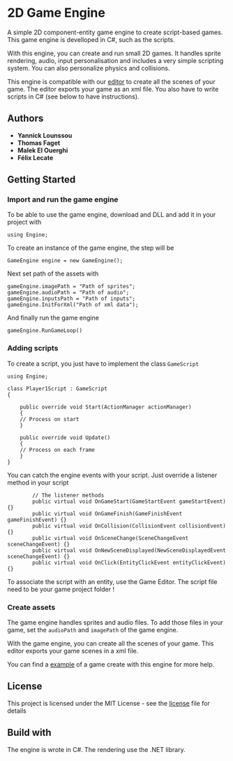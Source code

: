 # 2D Game Engine

A simple 2D component-entity game engine to create script-based games.
This game engine is develloped in C#, such as the scripts.

With this engine, you can create and run small 2D games. It handles sprite rendering, audio, input personalisation and includes a very simple scripting system. You can also personalize physics and collisions.

This engine is compatible with our [editor](https://github.com/y3lousso/GameEngineEditor) to create all the scenes of your game. The editor exports your game as an xml file. You also have to write scripts in C# (see below to have instructions).


## Authors

* **Yannick Lounssou**
* **Thomas Faget**
* **Malek El Ouerghi**
* **Félix Lecate**

## Getting Started

### Import and run the game engine

To be able to use the game engine, download and DLL and add it in your project with 

```
using Engine;
```

To create an instance of the game engine, the step will be

```
GameEngine engine = new GameEngine();
```

Next set path of the assets with

```
gameEngine.imagePath = "Path of sprites";
gameEngine.audioPath = "Path of audio";
gameEngine.inputsPath = "Path of inputs";
gameEngine.InitForXml("Path of xml data");
```

And finally run the game engine

```
gameEngine.RunGameLoop()
```

### Adding scripts

To create a script, you just have to implement the class `GameScript`

```
using Engine;

class Player1Script : GameScript
{

    public override void Start(ActionManager actionManager)
    {
    // Process on start
    }

    public override void Update()
    {
    // Process on each frame
    }
}
```

You can catch the engine events with your script. Just override a listener method in your script

```
        // The listener methods
        public virtual void OnGameStart(GameStartEvent gameStartEvent) {}
        public virtual void OnGameFinish(GameFinishEvent gameFinishEvent) {}
        public virtual void OnCollision(CollisionEvent collisionEvent) {}
        public virtual void OnSceneChange(SceneChangeEvent sceneChangeEvent) {}
        public virtual void OnNewSceneDisplayed(NewSceneDisplayedEvent sceneChangeEvent) {}
        public virtual void OnClick(EntityClickEvent entityClickEvent) {}
```

To associate the script with an entity, use the Game Editor.
The script file need to be your game project folder !

### Create assets

The game engine handles sprites and audio files. To add those files in your game, set the `audioPath` and `imagePath` of the game engine.

With the game engine, you can create all the scenes of your game. This editor exports your game scenes in a xml file.

You can find a [example](https://github.com/y3lousso/MoteurJeuxProjetFinal/releases/download/v1.0/Platformer2D.v1.0.rar) of a game create with this engine for more help.

## License

This project is licensed under the MIT License - see the [license](LICENSE) file for details

## Build with

The engine is wrote in C#. The rendering use the .NET library.









